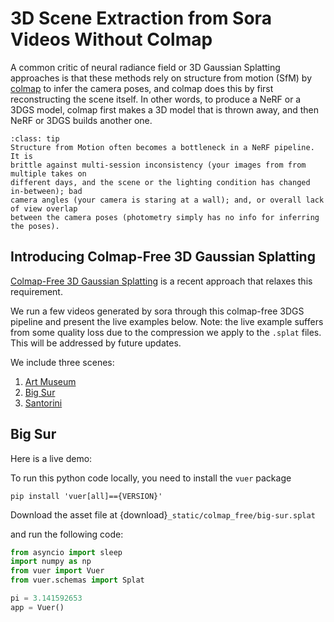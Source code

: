 
# 3D Scene Extraction from Sora Videos Without Colmap

A common critic of neural radiance field or 3D Gaussian Splatting approaches
is that these methods rely on structure from motion (SfM) by [colmap](https://colmap.github.io/)
to infer the camera poses, and colmap does this by first reconstructing the scene
itself. In other words, to produce a NeRF or a 3DGS model, colmap first makes a 3D 
model that is thrown away, and then NeRF or 3DGS builds another one.

```{admonition} Structure from Motion Being A Common Bottleneck
:class: tip
Structure from Motion often becomes a bottleneck in a NeRF pipeline. It is 
brittle against multi-session inconsistency (your images from from multiple takes on 
different days, and the scene or the lighting condition has changed in-between); bad
camera angles (your camera is staring at a wall); and, or overall lack of view overlap
between the camera poses (photometry simply has no info for inferring the poses).
```

## Introducing Colmap-Free 3D Gaussian Splatting

[Colmap-Free 3D Gaussian Splatting](https://oasisyang.github.io/colmap-free-3dgs/) is
a recent approach that relaxes this requirement. 


We run a few videos generated by sora through this colmap-free 3DGS pipeline and present
the live examples below. Note: the live example suffers from some quality loss due to the
compression we apply to the `.splat` files. This will be addressed by future updates.

We include three scenes:

1. [Art Museum](#art-museum)
2. [Big Sur](#big-sur) 
3. [Santorini](#santorini)

## Big Sur

Here is a live demo:

To run this python code locally, you need to install the `vuer` package 
```shell
pip install 'vuer[all]=={VERSION}'
```
Download the asset file at {download}`_static/colmap_free/big-sur.splat`

and run the following code:

```python
from asyncio import sleep
import numpy as np
from vuer import Vuer
from vuer.schemas import Splat

pi = 3.141592653
app = Vuer()
```
